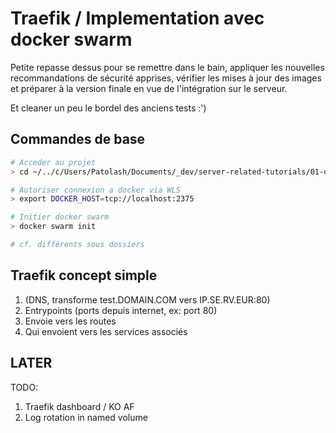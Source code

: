 # Traefik / Implementation avec docker swarm

Petite repasse dessus pour se remettre dans le bain, appliquer les nouvelles recommandations de sécurité apprises, vérifier les mises à jour des images et préparer à la version finale en vue de l'intégration sur le serveur.

Et cleaner un peu le bordel des anciens tests :')

## Commandes de base

```bash
# Acceder au projet
> cd ~/../c/Users/Patolash/Documents/_dev/server-related-tutorials/01-docker/04-my-tests/09-traefik-curated

# Autoriser connexion a docker via WLS
> export DOCKER_HOST=tcp://localhost:2375

# Initier docker swarm
> docker swarm init

# cf. différents sous dossiers
```

## Traefik concept simple

1. (DNS, transforme test.DOMAIN.COM vers IP.SE.RV.EUR:80)
2. Entrypoints (ports depuis internet, ex: port 80)
3. Envoie vers les routes
4. Qui envoient vers les services associés

## LATER

TODO:

1. Traefik dashboard / KO AF
2. Log rotation in named volume

